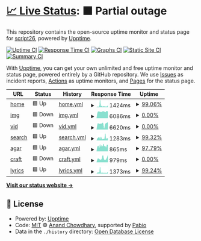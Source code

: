 # [📈 Live Status](https://script26.github.io/uptime): <!--live status--> **🟧 Partial outage**

This repository contains the open-source uptime monitor and status page for [script26](https://script26.github.io/uptime), powered by [Upptime](https://github.com/upptime/upptime).

[![Uptime CI](https://github.com/script26/uptime/workflows/Uptime%20CI/badge.svg)](https://github.com/script26/uptime/actions?query=workflow%3A%22Uptime+CI%22)
[![Response Time CI](https://github.com/script26/uptime/workflows/Response%20Time%20CI/badge.svg)](https://github.com/script26/uptime/actions?query=workflow%3A%22Response+Time+CI%22)
[![Graphs CI](https://github.com/script26/uptime/workflows/Graphs%20CI/badge.svg)](https://github.com/script26/uptime/actions?query=workflow%3A%22Graphs+CI%22)
[![Static Site CI](https://github.com/script26/uptime/workflows/Static%20Site%20CI/badge.svg)](https://github.com/script26/uptime/actions?query=workflow%3A%22Static+Site+CI%22)
[![Summary CI](https://github.com/script26/uptime/workflows/Summary%20CI/badge.svg)](https://github.com/script26/uptime/actions?query=workflow%3A%22Summary+CI%22)

With [Upptime](https://upptime.js.org), you can get your own unlimited and free uptime monitor and status page, powered entirely by a GitHub repository. We use [Issues](https://github.com/script26/uptime/issues) as incident reports, [Actions](https://github.com/script26/uptime/actions) as uptime monitors, and [Pages](https://script26.github.io/uptime) for the status page.

<!--start: status pages-->
<!-- This summary is generated by Upptime (https://github.com/upptime/upptime) -->
<!-- Do not edit this manually, your changes will be overwritten -->
<!-- prettier-ignore -->
| URL | Status | History | Response Time | Uptime |
| --- | ------ | ------- | ------------- | ------ |
| <img alt="" src="https://icons.duckduckgo.com/ip3/bzmb.eu.ico" height="13"> [home](https://bzmb.eu) | 🟩 Up | [home.yml](https://github.com/script26/uptime/commits/HEAD/history/home.yml) | <details><summary><img alt="Response time graph" src="./graphs/home/response-time-week.png" height="20"> 1424ms</summary><br><a href="https://script26.github.io/uptime/history/home"><img alt="Response time 1300" src="https://img.shields.io/endpoint?url=https%3A%2F%2Fraw.githubusercontent.com%2Fscript26%2Fuptime%2FHEAD%2Fapi%2Fhome%2Fresponse-time.json"></a><br><a href="https://script26.github.io/uptime/history/home"><img alt="24-hour response time 1079" src="https://img.shields.io/endpoint?url=https%3A%2F%2Fraw.githubusercontent.com%2Fscript26%2Fuptime%2FHEAD%2Fapi%2Fhome%2Fresponse-time-day.json"></a><br><a href="https://script26.github.io/uptime/history/home"><img alt="7-day response time 1424" src="https://img.shields.io/endpoint?url=https%3A%2F%2Fraw.githubusercontent.com%2Fscript26%2Fuptime%2FHEAD%2Fapi%2Fhome%2Fresponse-time-week.json"></a><br><a href="https://script26.github.io/uptime/history/home"><img alt="30-day response time 1300" src="https://img.shields.io/endpoint?url=https%3A%2F%2Fraw.githubusercontent.com%2Fscript26%2Fuptime%2FHEAD%2Fapi%2Fhome%2Fresponse-time-month.json"></a><br><a href="https://script26.github.io/uptime/history/home"><img alt="1-year response time 1300" src="https://img.shields.io/endpoint?url=https%3A%2F%2Fraw.githubusercontent.com%2Fscript26%2Fuptime%2FHEAD%2Fapi%2Fhome%2Fresponse-time-year.json"></a></details> | <details><summary><a href="https://script26.github.io/uptime/history/home">99.06%</a></summary><a href="https://script26.github.io/uptime/history/home"><img alt="All-time uptime 99.09%" src="https://img.shields.io/endpoint?url=https%3A%2F%2Fraw.githubusercontent.com%2Fscript26%2Fuptime%2FHEAD%2Fapi%2Fhome%2Fuptime.json"></a><br><a href="https://script26.github.io/uptime/history/home"><img alt="24-hour uptime 98.61%" src="https://img.shields.io/endpoint?url=https%3A%2F%2Fraw.githubusercontent.com%2Fscript26%2Fuptime%2FHEAD%2Fapi%2Fhome%2Fuptime-day.json"></a><br><a href="https://script26.github.io/uptime/history/home"><img alt="7-day uptime 99.06%" src="https://img.shields.io/endpoint?url=https%3A%2F%2Fraw.githubusercontent.com%2Fscript26%2Fuptime%2FHEAD%2Fapi%2Fhome%2Fuptime-week.json"></a><br><a href="https://script26.github.io/uptime/history/home"><img alt="30-day uptime 99.09%" src="https://img.shields.io/endpoint?url=https%3A%2F%2Fraw.githubusercontent.com%2Fscript26%2Fuptime%2FHEAD%2Fapi%2Fhome%2Fuptime-month.json"></a><br><a href="https://script26.github.io/uptime/history/home"><img alt="1-year uptime 99.09%" src="https://img.shields.io/endpoint?url=https%3A%2F%2Fraw.githubusercontent.com%2Fscript26%2Fuptime%2FHEAD%2Fapi%2Fhome%2Fuptime-year.json"></a></details>
| <img alt="" src="https://icons.duckduckgo.com/ip3/img.bzmb.eu.ico" height="13"> [img](https://img.bzmb.eu) | 🟥 Down | [img.yml](https://github.com/script26/uptime/commits/HEAD/history/img.yml) | <details><summary><img alt="Response time graph" src="./graphs/img/response-time-week.png" height="20"> 6086ms</summary><br><a href="https://script26.github.io/uptime/history/img"><img alt="Response time 6077" src="https://img.shields.io/endpoint?url=https%3A%2F%2Fraw.githubusercontent.com%2Fscript26%2Fuptime%2FHEAD%2Fapi%2Fimg%2Fresponse-time.json"></a><br><a href="https://script26.github.io/uptime/history/img"><img alt="24-hour response time 6224" src="https://img.shields.io/endpoint?url=https%3A%2F%2Fraw.githubusercontent.com%2Fscript26%2Fuptime%2FHEAD%2Fapi%2Fimg%2Fresponse-time-day.json"></a><br><a href="https://script26.github.io/uptime/history/img"><img alt="7-day response time 6086" src="https://img.shields.io/endpoint?url=https%3A%2F%2Fraw.githubusercontent.com%2Fscript26%2Fuptime%2FHEAD%2Fapi%2Fimg%2Fresponse-time-week.json"></a><br><a href="https://script26.github.io/uptime/history/img"><img alt="30-day response time 6077" src="https://img.shields.io/endpoint?url=https%3A%2F%2Fraw.githubusercontent.com%2Fscript26%2Fuptime%2FHEAD%2Fapi%2Fimg%2Fresponse-time-month.json"></a><br><a href="https://script26.github.io/uptime/history/img"><img alt="1-year response time 6077" src="https://img.shields.io/endpoint?url=https%3A%2F%2Fraw.githubusercontent.com%2Fscript26%2Fuptime%2FHEAD%2Fapi%2Fimg%2Fresponse-time-year.json"></a></details> | <details><summary><a href="https://script26.github.io/uptime/history/img">0.00%</a></summary><a href="https://script26.github.io/uptime/history/img"><img alt="All-time uptime 0.00%" src="https://img.shields.io/endpoint?url=https%3A%2F%2Fraw.githubusercontent.com%2Fscript26%2Fuptime%2FHEAD%2Fapi%2Fimg%2Fuptime.json"></a><br><a href="https://script26.github.io/uptime/history/img"><img alt="24-hour uptime 0.00%" src="https://img.shields.io/endpoint?url=https%3A%2F%2Fraw.githubusercontent.com%2Fscript26%2Fuptime%2FHEAD%2Fapi%2Fimg%2Fuptime-day.json"></a><br><a href="https://script26.github.io/uptime/history/img"><img alt="7-day uptime 0.00%" src="https://img.shields.io/endpoint?url=https%3A%2F%2Fraw.githubusercontent.com%2Fscript26%2Fuptime%2FHEAD%2Fapi%2Fimg%2Fuptime-week.json"></a><br><a href="https://script26.github.io/uptime/history/img"><img alt="30-day uptime 0.00%" src="https://img.shields.io/endpoint?url=https%3A%2F%2Fraw.githubusercontent.com%2Fscript26%2Fuptime%2FHEAD%2Fapi%2Fimg%2Fuptime-month.json"></a><br><a href="https://script26.github.io/uptime/history/img"><img alt="1-year uptime 0.00%" src="https://img.shields.io/endpoint?url=https%3A%2F%2Fraw.githubusercontent.com%2Fscript26%2Fuptime%2FHEAD%2Fapi%2Fimg%2Fuptime-year.json"></a></details>
| <img alt="" src="https://icons.duckduckgo.com/ip3/vid.bzmb.eu.ico" height="13"> [vid](https://vid.bzmb.eu) | 🟥 Down | [vid.yml](https://github.com/script26/uptime/commits/HEAD/history/vid.yml) | <details><summary><img alt="Response time graph" src="./graphs/vid/response-time-week.png" height="20"> 6620ms</summary><br><a href="https://script26.github.io/uptime/history/vid"><img alt="Response time 6709" src="https://img.shields.io/endpoint?url=https%3A%2F%2Fraw.githubusercontent.com%2Fscript26%2Fuptime%2FHEAD%2Fapi%2Fvid%2Fresponse-time.json"></a><br><a href="https://script26.github.io/uptime/history/vid"><img alt="24-hour response time 8604" src="https://img.shields.io/endpoint?url=https%3A%2F%2Fraw.githubusercontent.com%2Fscript26%2Fuptime%2FHEAD%2Fapi%2Fvid%2Fresponse-time-day.json"></a><br><a href="https://script26.github.io/uptime/history/vid"><img alt="7-day response time 6620" src="https://img.shields.io/endpoint?url=https%3A%2F%2Fraw.githubusercontent.com%2Fscript26%2Fuptime%2FHEAD%2Fapi%2Fvid%2Fresponse-time-week.json"></a><br><a href="https://script26.github.io/uptime/history/vid"><img alt="30-day response time 6709" src="https://img.shields.io/endpoint?url=https%3A%2F%2Fraw.githubusercontent.com%2Fscript26%2Fuptime%2FHEAD%2Fapi%2Fvid%2Fresponse-time-month.json"></a><br><a href="https://script26.github.io/uptime/history/vid"><img alt="1-year response time 6709" src="https://img.shields.io/endpoint?url=https%3A%2F%2Fraw.githubusercontent.com%2Fscript26%2Fuptime%2FHEAD%2Fapi%2Fvid%2Fresponse-time-year.json"></a></details> | <details><summary><a href="https://script26.github.io/uptime/history/vid">0.00%</a></summary><a href="https://script26.github.io/uptime/history/vid"><img alt="All-time uptime 0.00%" src="https://img.shields.io/endpoint?url=https%3A%2F%2Fraw.githubusercontent.com%2Fscript26%2Fuptime%2FHEAD%2Fapi%2Fvid%2Fuptime.json"></a><br><a href="https://script26.github.io/uptime/history/vid"><img alt="24-hour uptime 0.00%" src="https://img.shields.io/endpoint?url=https%3A%2F%2Fraw.githubusercontent.com%2Fscript26%2Fuptime%2FHEAD%2Fapi%2Fvid%2Fuptime-day.json"></a><br><a href="https://script26.github.io/uptime/history/vid"><img alt="7-day uptime 0.00%" src="https://img.shields.io/endpoint?url=https%3A%2F%2Fraw.githubusercontent.com%2Fscript26%2Fuptime%2FHEAD%2Fapi%2Fvid%2Fuptime-week.json"></a><br><a href="https://script26.github.io/uptime/history/vid"><img alt="30-day uptime 0.00%" src="https://img.shields.io/endpoint?url=https%3A%2F%2Fraw.githubusercontent.com%2Fscript26%2Fuptime%2FHEAD%2Fapi%2Fvid%2Fuptime-month.json"></a><br><a href="https://script26.github.io/uptime/history/vid"><img alt="1-year uptime 0.00%" src="https://img.shields.io/endpoint?url=https%3A%2F%2Fraw.githubusercontent.com%2Fscript26%2Fuptime%2FHEAD%2Fapi%2Fvid%2Fuptime-year.json"></a></details>
| <img alt="" src="https://icons.duckduckgo.com/ip3/search.bzmb.eu.ico" height="13"> [search](https://search.bzmb.eu) | 🟩 Up | [search.yml](https://github.com/script26/uptime/commits/HEAD/history/search.yml) | <details><summary><img alt="Response time graph" src="./graphs/search/response-time-week.png" height="20"> 1283ms</summary><br><a href="https://script26.github.io/uptime/history/search"><img alt="Response time 1347" src="https://img.shields.io/endpoint?url=https%3A%2F%2Fraw.githubusercontent.com%2Fscript26%2Fuptime%2FHEAD%2Fapi%2Fsearch%2Fresponse-time.json"></a><br><a href="https://script26.github.io/uptime/history/search"><img alt="24-hour response time 795" src="https://img.shields.io/endpoint?url=https%3A%2F%2Fraw.githubusercontent.com%2Fscript26%2Fuptime%2FHEAD%2Fapi%2Fsearch%2Fresponse-time-day.json"></a><br><a href="https://script26.github.io/uptime/history/search"><img alt="7-day response time 1283" src="https://img.shields.io/endpoint?url=https%3A%2F%2Fraw.githubusercontent.com%2Fscript26%2Fuptime%2FHEAD%2Fapi%2Fsearch%2Fresponse-time-week.json"></a><br><a href="https://script26.github.io/uptime/history/search"><img alt="30-day response time 1347" src="https://img.shields.io/endpoint?url=https%3A%2F%2Fraw.githubusercontent.com%2Fscript26%2Fuptime%2FHEAD%2Fapi%2Fsearch%2Fresponse-time-month.json"></a><br><a href="https://script26.github.io/uptime/history/search"><img alt="1-year response time 1347" src="https://img.shields.io/endpoint?url=https%3A%2F%2Fraw.githubusercontent.com%2Fscript26%2Fuptime%2FHEAD%2Fapi%2Fsearch%2Fresponse-time-year.json"></a></details> | <details><summary><a href="https://script26.github.io/uptime/history/search">99.32%</a></summary><a href="https://script26.github.io/uptime/history/search"><img alt="All-time uptime 99.25%" src="https://img.shields.io/endpoint?url=https%3A%2F%2Fraw.githubusercontent.com%2Fscript26%2Fuptime%2FHEAD%2Fapi%2Fsearch%2Fuptime.json"></a><br><a href="https://script26.github.io/uptime/history/search"><img alt="24-hour uptime 98.67%" src="https://img.shields.io/endpoint?url=https%3A%2F%2Fraw.githubusercontent.com%2Fscript26%2Fuptime%2FHEAD%2Fapi%2Fsearch%2Fuptime-day.json"></a><br><a href="https://script26.github.io/uptime/history/search"><img alt="7-day uptime 99.32%" src="https://img.shields.io/endpoint?url=https%3A%2F%2Fraw.githubusercontent.com%2Fscript26%2Fuptime%2FHEAD%2Fapi%2Fsearch%2Fuptime-week.json"></a><br><a href="https://script26.github.io/uptime/history/search"><img alt="30-day uptime 99.25%" src="https://img.shields.io/endpoint?url=https%3A%2F%2Fraw.githubusercontent.com%2Fscript26%2Fuptime%2FHEAD%2Fapi%2Fsearch%2Fuptime-month.json"></a><br><a href="https://script26.github.io/uptime/history/search"><img alt="1-year uptime 99.25%" src="https://img.shields.io/endpoint?url=https%3A%2F%2Fraw.githubusercontent.com%2Fscript26%2Fuptime%2FHEAD%2Fapi%2Fsearch%2Fuptime-year.json"></a></details>
| <img alt="" src="https://icons.duckduckgo.com/ip3/agar.bzmb.eu.ico" height="13"> [agar](https://agar.bzmb.eu) | 🟩 Up | [agar.yml](https://github.com/script26/uptime/commits/HEAD/history/agar.yml) | <details><summary><img alt="Response time graph" src="./graphs/agar/response-time-week.png" height="20"> 865ms</summary><br><a href="https://script26.github.io/uptime/history/agar"><img alt="Response time 859" src="https://img.shields.io/endpoint?url=https%3A%2F%2Fraw.githubusercontent.com%2Fscript26%2Fuptime%2FHEAD%2Fapi%2Fagar%2Fresponse-time.json"></a><br><a href="https://script26.github.io/uptime/history/agar"><img alt="24-hour response time 909" src="https://img.shields.io/endpoint?url=https%3A%2F%2Fraw.githubusercontent.com%2Fscript26%2Fuptime%2FHEAD%2Fapi%2Fagar%2Fresponse-time-day.json"></a><br><a href="https://script26.github.io/uptime/history/agar"><img alt="7-day response time 865" src="https://img.shields.io/endpoint?url=https%3A%2F%2Fraw.githubusercontent.com%2Fscript26%2Fuptime%2FHEAD%2Fapi%2Fagar%2Fresponse-time-week.json"></a><br><a href="https://script26.github.io/uptime/history/agar"><img alt="30-day response time 859" src="https://img.shields.io/endpoint?url=https%3A%2F%2Fraw.githubusercontent.com%2Fscript26%2Fuptime%2FHEAD%2Fapi%2Fagar%2Fresponse-time-month.json"></a><br><a href="https://script26.github.io/uptime/history/agar"><img alt="1-year response time 859" src="https://img.shields.io/endpoint?url=https%3A%2F%2Fraw.githubusercontent.com%2Fscript26%2Fuptime%2FHEAD%2Fapi%2Fagar%2Fresponse-time-year.json"></a></details> | <details><summary><a href="https://script26.github.io/uptime/history/agar">97.79%</a></summary><a href="https://script26.github.io/uptime/history/agar"><img alt="All-time uptime 97.86%" src="https://img.shields.io/endpoint?url=https%3A%2F%2Fraw.githubusercontent.com%2Fscript26%2Fuptime%2FHEAD%2Fapi%2Fagar%2Fuptime.json"></a><br><a href="https://script26.github.io/uptime/history/agar"><img alt="24-hour uptime 98.71%" src="https://img.shields.io/endpoint?url=https%3A%2F%2Fraw.githubusercontent.com%2Fscript26%2Fuptime%2FHEAD%2Fapi%2Fagar%2Fuptime-day.json"></a><br><a href="https://script26.github.io/uptime/history/agar"><img alt="7-day uptime 97.79%" src="https://img.shields.io/endpoint?url=https%3A%2F%2Fraw.githubusercontent.com%2Fscript26%2Fuptime%2FHEAD%2Fapi%2Fagar%2Fuptime-week.json"></a><br><a href="https://script26.github.io/uptime/history/agar"><img alt="30-day uptime 97.86%" src="https://img.shields.io/endpoint?url=https%3A%2F%2Fraw.githubusercontent.com%2Fscript26%2Fuptime%2FHEAD%2Fapi%2Fagar%2Fuptime-month.json"></a><br><a href="https://script26.github.io/uptime/history/agar"><img alt="1-year uptime 97.86%" src="https://img.shields.io/endpoint?url=https%3A%2F%2Fraw.githubusercontent.com%2Fscript26%2Fuptime%2FHEAD%2Fapi%2Fagar%2Fuptime-year.json"></a></details>
| <img alt="" src="https://icons.duckduckgo.com/ip3/craft.bzmb.eu.ico" height="13"> [craft](https://craft.bzmb.eu) | 🟥 Down | [craft.yml](https://github.com/script26/uptime/commits/HEAD/history/craft.yml) | <details><summary><img alt="Response time graph" src="./graphs/craft/response-time-week.png" height="20"> 979ms</summary><br><a href="https://script26.github.io/uptime/history/craft"><img alt="Response time 945" src="https://img.shields.io/endpoint?url=https%3A%2F%2Fraw.githubusercontent.com%2Fscript26%2Fuptime%2FHEAD%2Fapi%2Fcraft%2Fresponse-time.json"></a><br><a href="https://script26.github.io/uptime/history/craft"><img alt="24-hour response time 1688" src="https://img.shields.io/endpoint?url=https%3A%2F%2Fraw.githubusercontent.com%2Fscript26%2Fuptime%2FHEAD%2Fapi%2Fcraft%2Fresponse-time-day.json"></a><br><a href="https://script26.github.io/uptime/history/craft"><img alt="7-day response time 979" src="https://img.shields.io/endpoint?url=https%3A%2F%2Fraw.githubusercontent.com%2Fscript26%2Fuptime%2FHEAD%2Fapi%2Fcraft%2Fresponse-time-week.json"></a><br><a href="https://script26.github.io/uptime/history/craft"><img alt="30-day response time 945" src="https://img.shields.io/endpoint?url=https%3A%2F%2Fraw.githubusercontent.com%2Fscript26%2Fuptime%2FHEAD%2Fapi%2Fcraft%2Fresponse-time-month.json"></a><br><a href="https://script26.github.io/uptime/history/craft"><img alt="1-year response time 945" src="https://img.shields.io/endpoint?url=https%3A%2F%2Fraw.githubusercontent.com%2Fscript26%2Fuptime%2FHEAD%2Fapi%2Fcraft%2Fresponse-time-year.json"></a></details> | <details><summary><a href="https://script26.github.io/uptime/history/craft">0.00%</a></summary><a href="https://script26.github.io/uptime/history/craft"><img alt="All-time uptime 0.00%" src="https://img.shields.io/endpoint?url=https%3A%2F%2Fraw.githubusercontent.com%2Fscript26%2Fuptime%2FHEAD%2Fapi%2Fcraft%2Fuptime.json"></a><br><a href="https://script26.github.io/uptime/history/craft"><img alt="24-hour uptime 0.00%" src="https://img.shields.io/endpoint?url=https%3A%2F%2Fraw.githubusercontent.com%2Fscript26%2Fuptime%2FHEAD%2Fapi%2Fcraft%2Fuptime-day.json"></a><br><a href="https://script26.github.io/uptime/history/craft"><img alt="7-day uptime 0.00%" src="https://img.shields.io/endpoint?url=https%3A%2F%2Fraw.githubusercontent.com%2Fscript26%2Fuptime%2FHEAD%2Fapi%2Fcraft%2Fuptime-week.json"></a><br><a href="https://script26.github.io/uptime/history/craft"><img alt="30-day uptime 0.00%" src="https://img.shields.io/endpoint?url=https%3A%2F%2Fraw.githubusercontent.com%2Fscript26%2Fuptime%2FHEAD%2Fapi%2Fcraft%2Fuptime-month.json"></a><br><a href="https://script26.github.io/uptime/history/craft"><img alt="1-year uptime 0.00%" src="https://img.shields.io/endpoint?url=https%3A%2F%2Fraw.githubusercontent.com%2Fscript26%2Fuptime%2FHEAD%2Fapi%2Fcraft%2Fuptime-year.json"></a></details>
| <img alt="" src="https://icons.duckduckgo.com/ip3/lyrics.bzmb.eu.ico" height="13"> [lyrics](https://lyrics.bzmb.eu) | 🟩 Up | [lyrics.yml](https://github.com/script26/uptime/commits/HEAD/history/lyrics.yml) | <details><summary><img alt="Response time graph" src="./graphs/lyrics/response-time-week.png" height="20"> 1373ms</summary><br><a href="https://script26.github.io/uptime/history/lyrics"><img alt="Response time 1341" src="https://img.shields.io/endpoint?url=https%3A%2F%2Fraw.githubusercontent.com%2Fscript26%2Fuptime%2FHEAD%2Fapi%2Flyrics%2Fresponse-time.json"></a><br><a href="https://script26.github.io/uptime/history/lyrics"><img alt="24-hour response time 1216" src="https://img.shields.io/endpoint?url=https%3A%2F%2Fraw.githubusercontent.com%2Fscript26%2Fuptime%2FHEAD%2Fapi%2Flyrics%2Fresponse-time-day.json"></a><br><a href="https://script26.github.io/uptime/history/lyrics"><img alt="7-day response time 1373" src="https://img.shields.io/endpoint?url=https%3A%2F%2Fraw.githubusercontent.com%2Fscript26%2Fuptime%2FHEAD%2Fapi%2Flyrics%2Fresponse-time-week.json"></a><br><a href="https://script26.github.io/uptime/history/lyrics"><img alt="30-day response time 1341" src="https://img.shields.io/endpoint?url=https%3A%2F%2Fraw.githubusercontent.com%2Fscript26%2Fuptime%2FHEAD%2Fapi%2Flyrics%2Fresponse-time-month.json"></a><br><a href="https://script26.github.io/uptime/history/lyrics"><img alt="1-year response time 1341" src="https://img.shields.io/endpoint?url=https%3A%2F%2Fraw.githubusercontent.com%2Fscript26%2Fuptime%2FHEAD%2Fapi%2Flyrics%2Fresponse-time-year.json"></a></details> | <details><summary><a href="https://script26.github.io/uptime/history/lyrics">99.24%</a></summary><a href="https://script26.github.io/uptime/history/lyrics"><img alt="All-time uptime 99.27%" src="https://img.shields.io/endpoint?url=https%3A%2F%2Fraw.githubusercontent.com%2Fscript26%2Fuptime%2FHEAD%2Fapi%2Flyrics%2Fuptime.json"></a><br><a href="https://script26.github.io/uptime/history/lyrics"><img alt="24-hour uptime 98.78%" src="https://img.shields.io/endpoint?url=https%3A%2F%2Fraw.githubusercontent.com%2Fscript26%2Fuptime%2FHEAD%2Fapi%2Flyrics%2Fuptime-day.json"></a><br><a href="https://script26.github.io/uptime/history/lyrics"><img alt="7-day uptime 99.24%" src="https://img.shields.io/endpoint?url=https%3A%2F%2Fraw.githubusercontent.com%2Fscript26%2Fuptime%2FHEAD%2Fapi%2Flyrics%2Fuptime-week.json"></a><br><a href="https://script26.github.io/uptime/history/lyrics"><img alt="30-day uptime 99.27%" src="https://img.shields.io/endpoint?url=https%3A%2F%2Fraw.githubusercontent.com%2Fscript26%2Fuptime%2FHEAD%2Fapi%2Flyrics%2Fuptime-month.json"></a><br><a href="https://script26.github.io/uptime/history/lyrics"><img alt="1-year uptime 99.27%" src="https://img.shields.io/endpoint?url=https%3A%2F%2Fraw.githubusercontent.com%2Fscript26%2Fuptime%2FHEAD%2Fapi%2Flyrics%2Fuptime-year.json"></a></details>

<!--end: status pages-->

[**Visit our status website →**](https://script26.github.io/uptime)

## 📄 License

- Powered by: [Upptime](https://github.com/upptime/upptime)
- Code: [MIT](./LICENSE) © [Anand Chowdhary](https://anandchowdhary.com), supported by [Pabio](https://pabio.com)
- Data in the `./history` directory: [Open Database License](https://opendatacommons.org/licenses/odbl/1-0/)
